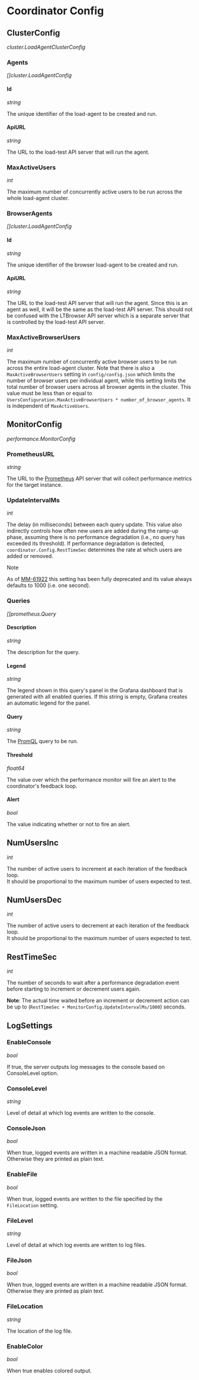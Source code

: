 # Coordinator Config

## ClusterConfig

*cluster.LoadAgentClusterConfig*

### Agents

*[]cluster.LoadAgentConfig*

#### Id

*string*

The unique identifier of the load-agent to be created and run.

#### ApiURL

*string*

The URL to the load-test API server that will run the agent.

### MaxActiveUsers

*int*

The maximum number of concurrently active users to be run across the whole load-agent cluster.

### BrowserAgents

*[]cluster.LoadAgentConfig*

#### Id

*string*

The unique identifier of the browser load-agent to be created and run.

#### ApiURL

*string*

The URL to the load-test API server that will run the agent. Since this is an agent as well, it will be the same as the load-test API server. This should not be confused with the LTBrowser API server which is a separate server that is controlled by the load-test API server.

### MaxActiveBrowserUsers

*int*

The maximum number of concurrently active browser users to be run across the entire load-agent cluster. Note that there is also a `MaxActiveBrowserUsers` setting in `config/config.json` which limits the number of browser users per individual agent, while this setting limits the total number of browser users across all browser agents in the cluster. This value must be less than or equal to `UsersConfiguration.MaxActiveBrowserUsers * number_of_browser_agents`. It is independent of `MaxActiveUsers`.

## MonitorConfig

*performance.MonitorConfig*

### PrometheusURL

*string*

The URL to the [Prometheus](https://prometheus.io/docs/introduction/overview/) API server that will collect performance metrics for the target instance.

### UpdateIntervalMs

*int*

The delay (in milliseconds) between each query update.
This value also indirectly controls how often new users are added during the ramp-up phase, assuming there is no performance degradation (i.e., no query has exceeded its threshold).
If performance degradation is detected, `coordinator.Config.RestTimeSec` determines the rate at which users are added or removed.

> [!NOTE]
> As of [MM-61922](https://mattermost.atlassian.net/browse/MM-61922) this setting has been fully deprecated and its value always defaults to 1000 (i.e. one second).

### Queries

*[]prometheus.Query*

#### Description

*string*

The description for the query.

#### Legend

*string*

The legend shown in this query's panel in the Grafana dashboard that is generated with all enabled queries. If this string is empty, Grafana creates an automatic legend for the panel.

#### Query

*string*

The [PromQL](https://prometheus.io/docs/prometheus/latest/querying/basics/) query to be run.

#### Threshold

*float64*

The value over which the performance monitor will fire an alert to the coordinator's feedback loop.

#### Alert

*bool*

The value indicating whether or not to fire an alert.

## NumUsersInc

*int*

The number of active users to increment at each iteration of the feedback loop.  
It should be proportional to the maximum number of users expected to test.

## NumUsersDec

*int*

The number of active users to decrement at each iteration of the feedback loop.  
It should be proportional to the maximum number of users expected to test.

## RestTimeSec

*int*

The number of seconds to wait after a performance degradation event before starting to increment or decrement users again.

**Note**: The actual time waited before an increment or decrement action can be up to (`RestTimeSec + MonitorConfig.UpdateIntervalMs/1000`) seconds.

## LogSettings

### EnableConsole

*bool*

If true, the server outputs log messages to the console based on ConsoleLevel option.

### ConsoleLevel

*string*

Level of detail at which log events are written to the console.

### ConsoleJson

*bool*

When true, logged events are written in a machine readable JSON format. Otherwise they are printed as plain text.

### EnableFile

*bool*

When true, logged events are written to the file specified by the `FileLocation` setting.

### FileLevel

*string*

Level of detail at which log events are written to log files.

### FileJson

*bool*

When true, logged events are written in a machine readable JSON format. Otherwise they are printed as plain text.

### FileLocation

*string*

The location of the log file.

### EnableColor

*bool*

When true enables colored output.
